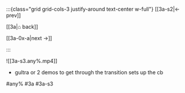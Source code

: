 :::{class="grid grid-cols-3 justify-around text-center w-full"}
[[3a-s2|← prev]]

[[3a|⌂ back]]

[[3a-0x-a|next →]]

:::

![[3a-s3.any%.mp4]]

* gultra or 2 demos to get through the transition sets up the cb

#any% #3a #3a-s3
